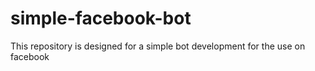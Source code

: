 # simple-facebook-bot
This repository is designed for a simple bot development for the use on facebook
